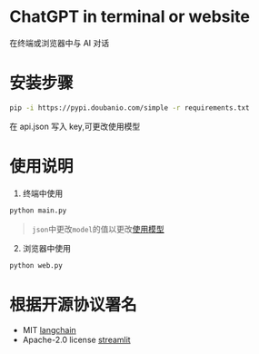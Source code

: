 # ChatGPT in terminal or website

在终端或浏览器中与 AI 对话

# 安装步骤

```bash
pip -i https://pypi.doubanio.com/simple -r requirements.txt
```

在 api.json 写入 key,可更改使用模型

# 使用说明

1. 终端中使用

```bash
python main.py
```

> `json`中更改`model`的值以更改[使用模型](https://help.aliyun.com/zh/model-studio/getting-started/models)

2. 浏览器中使用

```bash
python web.py
```

# 根据开源协议署名
- MIT [langchain](https://github.com/hwchase17/langchain)
- Apache-2.0 license [streamlit](https://github.com/streamlit/streamlit)